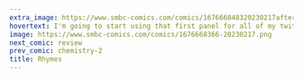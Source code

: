 ```yaml
---
extra_image: https://www.smbc-comics.com/comics/167666848320230217after.png
hovertext: I'm going to start using that first panel for all of my twitter replies.
image: https://www.smbc-comics.com/comics/1676668366-20230217.png
next_comic: review
prev_comic: chemistry-2
title: Rhymes
---
```


